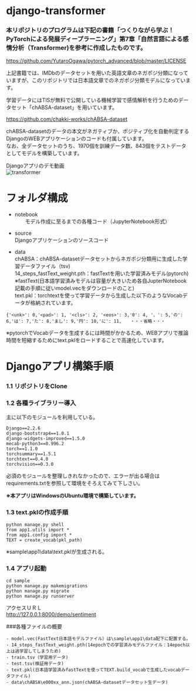 # django-transformer

###  本リポジトリのプログラムは下記の書籍「つくりながら学ぶ！PyTorchによる発展ディープラーニング」第7章「自然言語による感情分析（Transformer)を参考に作成したものです。

https://github.com/YutaroOgawa/pytorch_advanced/blob/master/LICENSE  

上記書籍では、IMDbのデータセットを用いた英語文章のネガポジ分類になっていますが、このリポジトリでは日本語文章でのネガポジ分類モデルになっています。  

学習データにはTISが無料で公開している機械学習で感情解析を行うためのデータセット「chABSA-dataset」を用いています。  

https://github.com/chakki-works/chABSA-dataset

chABSA-datasetのデータの本文がネガティブか、ポジティブ化を自動判定するDjangoのWEBアプリケーションのコードも付属しています。     
なお、全データセットのうち、1970個を訓練データ数、843個をテストデータとしてモデルを構築しています。

Djangoアプリのデモ動画  
![transformer](https://user-images.githubusercontent.com/34405452/66707507-7f5c6500-ed7c-11e9-9a2d-342100379cfd.gif)

# フォルダ構成  

- notebook  
　　モデル作成に至るまでの各種コード（JupyterNotebook形式）
- source  
    Djangoアプリケーションのソースコード

- data  
   chABSA：chABSA-datasetデータセットからネガポジ分類用に生成した学習データファイル（tsv)  
   14_steps_fastText_weight.pth：fastTextを用いた学習済みモデル(pytorch)  
   ※fastText(日本語学習済みモデルは容量が大きいため各自JupterNotebook記載の手順に従いmodel.vecをダウンロードのこと)  
   text.pkl：torchtextを使って学習データから生成した以下のようなVocabデータが格納されています。  

```
{'<unk>': 0,'<pad>': 1, '<cls>': 2, '<eos>': 3,'0': 4, '、': 5,'の': 6,'は': 7,'た': 8,'まし': 9,'円': 10,'に': 11,　　・・・省略・・・
```
※pytorchでVocabデータを生成するには時間がかかるため、WEBアプリで推論時間を短縮するためにtext.pklをロードすることで高速化しています。


# Djangoアプリ構築手順


### 1.1 リポジトリをClone

### 1.2 各種ライブラリー導入  

主に以下のモジュールを利用している。
```
Django==2.2.6
django-bootstrap4==1.0.1
django-widgets-improved==1.5.0
mecab-python3==0.996.2
torch==1.1.0
torchsummary==1.5.1
torchtext==0.4.0
torchvision==0.3.0
```

必須のモジュールを整理しきれなかったので、エラーが出る場合はrequirements.txtを参照して環境をそろえてみて下しさい。  

**※本アプリはWindowsのUbuntu環境で構築しています。**    


### 1.3 text.pklの作成手順  

```
python manage.py shell
from app1.utils import *
from app1.config import *
TEXT = create_vocab(pkl_path)
```
※sample\app1\data\text.pklが生成される。

### 1.4 アプリ起動

```
cd sample  
python manage.py makemigrations
python manage.py migrate
python manage.py runserver
```

アクセスＵＲＬ  
http://127.0.0.1:8000/demo/sentiment


###各種ファイルの概要
```
- model.vec(FastText日本語モデルファイル）は\sample\app1\data配下に配置する。  
- 14_steps_fastText_weight.pth(14epochでの学習済みモデルファイル：14epoch以上は過学習してしまうため)
- train.tsv（学習用データ)
- test.tsv(検証用データ)
- text.pkl(日本語学習済みfastTextを使ってTEXT.build_vocabで生成したvocabデータファイル)
- data\chABSA\e000xx_ann.json(chABSA-datasetデータセット生データ)
```

